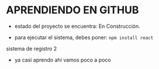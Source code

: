 <h1>APRENDIENDO EN GITHUB</h1>

- estado del proyecto se encuentra: En Construcción.

  
- para ejecutar el sistema, debes poner:
 ````npm install react````

sistema de registro 2

- ya casi aprendo ahi vamos poco a poco
